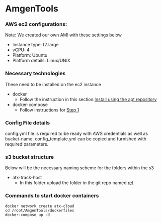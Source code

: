 # AmgenTools

### AWS ec2 configurations:
Note: We created our own AMI with these settings below

- Instance type: t2.large
- vCPU: 4
- Platform: Ubuntu
- Platform details: Linux/UNIX

### Necessary technologies
These need to be installed on the ec2 instance
- docker
  - Follow the instruction in this section [Install using the apt repository](https://docs.docker.com/engine/install/ubuntu/)
- docker-compose
  - Follow instructions for [Step 1](https://www.digitalocean.com/community/tutorials/how-to-install-and-use-docker-compose-on-ubuntu-20-04)
 
### Config File details

config.yml file is required to be ready with AWS credentials as well as bucket-name. config_template.yml can be copied and furnished with required parameters. 

### s3 bucket structure
Below will be the necessary naming scheme for the folders within the s3

- atx-track-host
  - In this folder upload the folder in the git repo named [ref]()
 

### Commands to start docker containers
```
docker network create atx-cloud
cd /root/AmgenTools/dockerfiles
docker-compose up -d
```



